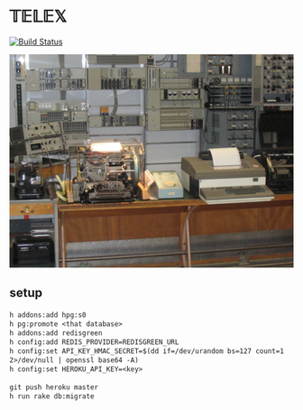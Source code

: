 # 𝕋𝔼𝕃𝔼𝕏

[![Build Status](https://travis-ci.org/heroku/telex.svg)](https://travis-ci.org/heroku/telex)

![telex](docs/telex-cc-by-sa-jens-ohlig.jpg)

## setup
```
h addons:add hpg:s0
h pg:promote <that database>
h addons:add redisgreen
h config:add REDIS_PROVIDER=REDISGREEN_URL
h config:set API_KEY_HMAC_SECRET=$(dd if=/dev/urandom bs=127 count=1 2>/dev/null | openssl base64 -A)
h config:set HEROKU_API_KEY=<key>

git push heroku master
h run rake db:migrate
```
